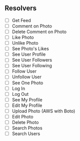 ## Resolvers

- [ ] Get Feed
- [ ] Comment on Photo
- [ ] Delete Comment on Photo
- [ ] Like Photo
- [ ] Unlike Photo
- [ ] See Photo's Likes
- [ ] See User Profile
- [ ] See User Followers
- [ ] See User Following
- [ ] Follow User
- [ ] Unfollow User
- [ ] See One Photo
- [ ] Log In
- [ ] Log Out
- [ ] See My Profile
- [ ] Edit My Profile
- [ ] Upload Photo (AWS with Boto)
- [ ] Edit Photo
- [ ] Delete Photo
- [ ] Search Photos
- [ ] Search Users
